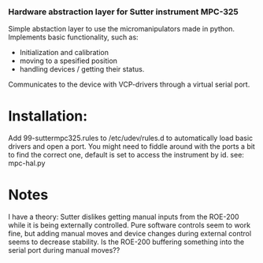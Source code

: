 ### Hardware abstraction layer for Sutter instrument MPC-325
Simple abstaction layer to use the micromanipulators made in python.
Implements basic functionality, such as:
  - Initialization and calibration
  - moving to a spesified position
  - handling devices / getting their status.

Communicates to the device with VCP-drivers through a virtual serial port.

# Installation:
Add 99-suttermpc325.rules to /etc/udev/rules.d to automatically load basic drivers and open a port.
You might need to fiddle around with the ports a bit to find the correct one, default is set to access the instrument by id. see: mpc-hal.py

# Notes
I have a theory: Sutter dislikes getting manual inputs from the ROE-200 while it is being externally controlled. Pure software controls seem to work fine, but adding manual moves and device changes during external control seems to decrease stability. Is the ROE-200 buffering something into the serial port during manual moves??
